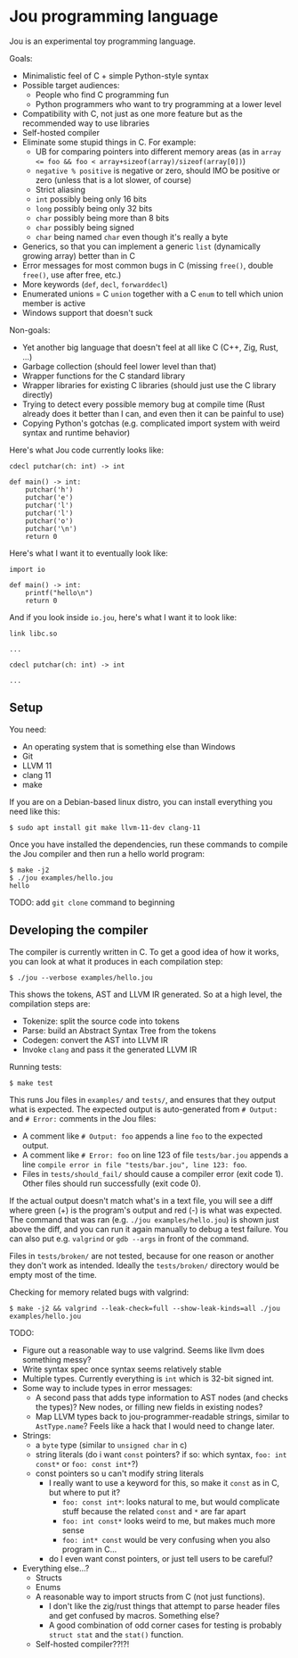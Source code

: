 # Jou programming language

Jou is an experimental toy programming language.

Goals:
- Minimalistic feel of C + simple Python-style syntax
- Possible target audiences:
    - People who find C programming fun
    - Python programmers who want to try programming at a lower level
- Compatibility with C, not just as one more feature but as the recommended way to use libraries
- Self-hosted compiler
- Eliminate some stupid things in C. For example:
    - UB for comparing pointers into different memory areas
        (as in `array <= foo && foo < array+sizeof(array)/sizeof(array[0])`)
    - `negative % positive` is negative or zero, should IMO be positive or zero
        (unless that is a lot slower, of course)
    - Strict aliasing
    - `int` possibly being only 16 bits
    - `long` possibly being only 32 bits
    - `char` possibly being more than 8 bits
    - `char` possibly being signed
    - `char` being named `char` even though it's really a byte
- Generics, so that you can implement a generic `list` (dynamically growing array)
    better than in C
- Error messages for most common bugs in C (missing `free()`, double `free()`, use after free, etc.)
- More keywords (`def`, `decl`, `forwarddecl`)
- Enumerated unions = C `union` together with a C `enum` to tell which union member is active
- Windows support that doesn't suck

Non-goals:
- Yet another big language that doesn't feel at all like C (C++, Zig, Rust, ...)
- Garbage collection (should feel lower level than that)
- Wrapper functions for the C standard library
- Wrapper libraries for existing C libraries (should just use the C library directly)
- Trying to detect every possible memory bug at compile time
    (Rust already does it better than I can, and even then it can be painful to use)
- Copying Python's gotchas
    (e.g. complicated import system with weird syntax and runtime behavior)

Here's what Jou code currently looks like:

```python3
cdecl putchar(ch: int) -> int

def main() -> int:
    putchar('h')
    putchar('e')
    putchar('l')
    putchar('l')
    putchar('o')
    putchar('\n')
    return 0
```

Here's what I want it to eventually look like:

```python3
import io

def main() -> int:
    printf("hello\n")
    return 0
```

And if you look inside `io.jou`, here's what I want it to look like:

```python3
link libc.so

...

cdecl putchar(ch: int) -> int

...
```


## Setup

You need:
- An operating system that is something else than Windows
- Git
- LLVM 11
- clang 11
- make

If you are on a Debian-based linux distro, you can install everything you need like this:

```
$ sudo apt install git make llvm-11-dev clang-11
```

Once you have installed the dependencies,
run these commands to compile the Jou compiler and then run a hello world program:

```
$ make -j2
$ ./jou examples/hello.jou
hello
```

TODO: add `git clone` command to beginning


## Developing the compiler

The compiler is currently written in C.
To get a good idea of how it works,
you can look at what it produces in each compilation step:

```
$ ./jou --verbose examples/hello.jou
```

This shows the tokens, AST and LLVM IR generated. So at a high level, the compilation steps are:
- Tokenize: split the source code into tokens
- Parse: build an Abstract Syntax Tree from the tokens
- Codegen: convert the AST into LLVM IR
- Invoke `clang` and pass it the generated LLVM IR

Running tests:

```
$ make test
```

This runs Jou files in `examples/` and `tests/`,
and ensures that they output what is expected.
The expected output is auto-generated from `# Output:` and `# Error:` comments in the Jou files:

- A comment like `# Output: foo` appends a line `foo` to the expected output.
- A comment like `# Error: foo` on line 123 of file `tests/bar.jou` appends a line
    `compile error in file "tests/bar.jou", line 123: foo`.
- Files in `tests/should_fail/` should cause a compiler error (exit code 1).
    Other files should run successfully (exit code 0).

If the actual output doesn't match what's in a text file, you will see a diff where
green (+) is the program's output and red (-) is what was expected.
The command that was ran (e.g. `./jou examples/hello.jou`) is shown just above the diff,
and you can run it again manually to debug a test failure.
You can also put e.g. `valgrind` or `gdb --args` in front of the command.

Files in `tests/broken/` are not tested,
because for one reason or another they don't work as intended.
Ideally the `tests/broken/` directory would be empty most of the time.

Checking for memory related bugs with valgrind:

```
$ make -j2 && valgrind --leak-check=full --show-leak-kinds=all ./jou examples/hello.jou
```

TODO:
- Figure out a reasonable way to use valgrind. Seems like llvm does something messy?
- Write syntax spec once syntax seems relatively stable
- Multiple types. Currently everything is `int` which is 32-bit signed int.
- Some way to include types in error messages:
    - A second pass that adds type information to AST nodes (and checks the types)? New nodes, or filling new fields in existing nodes?
    - Map LLVM types back to jou-programmer-readable strings, similar to `AstType.name`? Feels like a hack that I would need to change later.
- Strings:
    - a `byte` type (similar to `unsigned char` in c)
    - string literals (do i want `const` pointers? if so: which syntax, `foo: int const*` or `foo: const int*`?)
    - const pointers so u can't modify string literals
        - I really want to use a keyword for this, so make it `const` as in C, but where to put it?
            - `foo: const int*`: looks natural to me, but would complicate stuff because the related `const` and `*` are far apart
            - `foo: int const*` looks weird to me, but makes much more sense
            - `foo: int* const` would be very confusing when you also program in C...
        - do I even want const pointers, or just tell users to be careful?
- Everything else...?
    - Structs
    - Enums
    - A reasonable way to import structs from C (not just functions).
        - I don't like the zig/rust things that attempt to parse header files and get confused by macros. Something else?
        - A good combination of odd corner cases for testing is probably `struct stat` and the `stat()` function.
    - Self-hosted compiler??!?!
